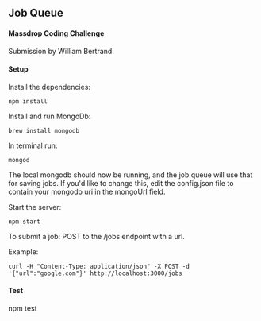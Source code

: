 ## Job Queue
#### Massdrop Coding Challenge
Submission by William Bertrand.

#### Setup
Install the dependencies:
```
npm install
```

Install and run MongoDb:
```
brew install mongodb
```

In terminal run: 
```
mongod 
```

The local mongodb should now be running, and the job queue will use that for saving jobs. If you'd like to change this, edit the config.json file to contain your mongodb uri in the mongoUrl field. 

 
Start the server:
```
npm start
```

To submit a job: 
POST to the /jobs endpoint with a url.

Example:
```
curl -H "Content-Type: application/json" -X POST -d '{"url":"google.com"}' http://localhost:3000/jobs
```

#### Test
npm test